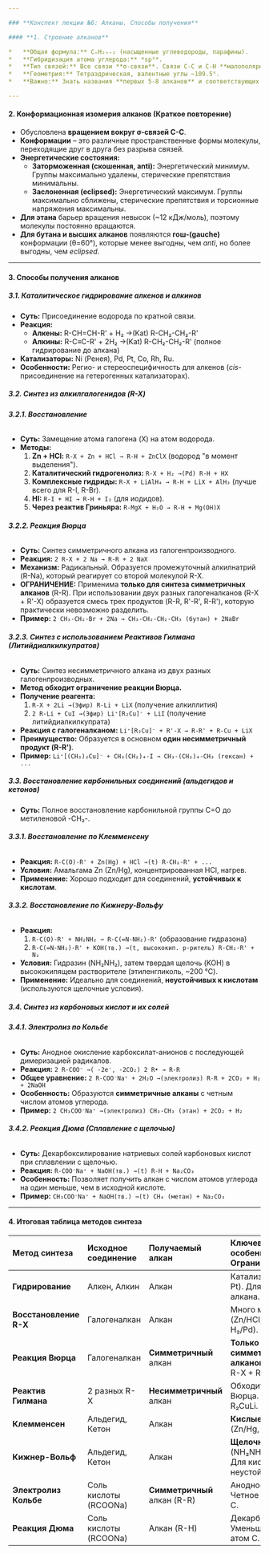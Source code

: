 ```yaml
---

### **Конспект лекции №6: Алканы. Способы получения**

#### **1. Строение алканов**

*   **Общая формула:** CₙH₂ₙ₊₂ (насыщенные углеводороды, парафины).
*   **Гибридизация атома углерода:** *sp³*.
*   **Тип связей:** Все связи **σ-связи**. Связи C-C и C-H **малополярны**.
*   **Геометрия:** Тетраэдрическая, валентные углы ~109.5°.
*   **Важно:** Знать названия **первых 5-8 алканов** и соответствующих им **алкильных радикалов** (метил, этил, пропил, изопропил, бутил, втор-бутил, изобутил, трет-бутил). Это основа номенклатуры.

---
```


#### **2. Конформационная изомерия алканов (Краткое повторение)**

*   Обусловлена **вращением вокруг σ-связей C-C**.
*   **Конформации** – это различные пространственные формы молекулы, переходящие друг в друга без разрыва связей.
*   **Энергетические состояния:**
    *   **Заторможенная (скошенная, anti):** Энергетический минимум. Группы максимально удалены, стерические препятствия минимальны.
    *   **Заслоненная (eclipsed):** Энергетический максимум. Группы максимально сближены, стерические препятствия и торсионные напряжения максимальны.
*   **Для этана** барьер вращения невысок (~12 кДж/моль), поэтому молекулы постоянно вращаются.
*   **Для бутана и высших алканов** появляются **гош-(gauche)** конформации (θ=60°), которые менее выгодны, чем *anti*, но более выгодны, чем *eclipsed*.

---

#### **3. Способы получения алканов**

##### **3.1. Каталитическое гидрирование алкенов и алкинов**

*   **Суть:** Присоединение водорода по кратной связи.
*   **Реакция:**
    *   **Алкены:** R-CH=CH-R' + H₂ →(Kat) R-CH₂-CH₂-R'
    *   **Алкины:** R-C≡C-R' + 2H₂ →(Kat) R-CH₂-CH₂-R' (полное гидрирование до алкана)
*   **Катализаторы:** Ni (Ренея), Pd, Pt, Co, Rh, Ru.
*   **Особенности:** Регио- и стереоспецифичность для алкенов (*cis*-присоединение на гетерогенных катализаторах).

##### **3.2. Синтез из алкилгалогенидов (R-X)**

###### **3.2.1. Восстановление**

*   **Суть:** Замещение атома галогена (X) на атом водорода.
*   **Методы:**
    1.  **Zn + HCl:** `R-X + Zn + HCl → R-H + ZnClX` (водород "в момент выделения").
    2.  **Каталитический гидрогенолиз:** `R-X + H₂ →(Pd) R-H + HX`
    3.  **Комплексные гидриды:** `R-X + LiAlH₄ → R-H + LiX + AlH₃` (лучше всего для R-I, R-Br).
    4.  **HI:** `R-I + HI → R-H + I₂` (для иодидов).
    5.  **Через реактив Гриньяра:** `R-MgX + H₂O → R-H + Mg(OH)X`

###### **3.2.2. Реакция Вюрца**

*   **Суть:** Синтез симметричного алкана из галогенпроизводного.
*   **Реакция:** `2 R-X + 2 Na → R-R + 2 NaX`
*   **Механизм:** Радикальный. Образуется промежуточный алкилнатрий (R-Na), который реагирует со второй молекулой R-X.
*   **ОГРАНИЧЕНИЕ:** Применима **только для синтеза симметричных алканов** (R-R). При использовании двух разных галогеналканов (R-X + R'-X) образуется смесь трех продуктов (R-R, R'-R', R-R'), которую практически невозможно разделить.
*   **Пример:** `2 CH₃-CH₂-Br + 2Na → CH₃-CH₂-CH₂-CH₃ (бутан) + 2NaBr`

###### **3.2.3. Синтез с использованием Реактивов Гилмана (Литийдиалкилкупратов)**

*   **Суть:** Синтез несимметричного алкана из двух разных галогенпроизводных.
*   **Метод обходит ограничение реакции Вюрца.**
*   **Получение реагента:**
    1.  `R-X + 2Li →(Эфир) R-Li + LiX` (получение алкиллития)
    2.  `2 R-Li + CuI →(Эфир) Li⁺[R₂Cu]⁻ + LiI` (получение литийдиалкилкупрата)
*   **Реакция с галогеналканом:** `Li⁺[R₂Cu]⁻ + R'-X → R-R' + R-Cu + LiX`
*   **Преимущество:** Образуется в основном **один несимметричный продукт (R-R')**.
*   **Пример:** `Li⁺[(CH₃)₂Cu]⁻ + CH₃(CH₂)₄-I → CH₃-(CH₂)₄-CH₃ (гексан) + ...`

##### **3.3. Восстановление карбонильных соединений (альдегидов и кетонов)**

*   **Суть:** Полное восстановление карбонильной группы C=O до метиленовой -CH₂-.

###### **3.3.1. Восстановление по Клемменсену**

*   **Реакция:** `R-C(O)-R' + Zn(Hg) + HCl →(t) R-CH₂-R' + ...`
*   **Условия:** Амальгама Zn (Zn/Hg), концентрированная HCl, нагрев.
*   **Применение:** Хорошо подходит для соединений, **устойчивых к кислотам**.

###### **3.3.2. Восстановление по Кижнеру-Вольфу**

*   **Реакция:**
    1.  `R-C(O)-R' + NH₂NH₂ → R-C(=N-NH₂)-R'` (образование гидразона)
    2.  `R-C(=N-NH₂)-R' + KOH(тв.) →(t, высококип. р-ритель) R-CH₂-R' + N₂`
*   **Условия:** Гидразин (NH₂NH₂), затем твердая щелочь (KOH) в высококипящем растворителе (этиленгликоль, ~200 °C).
*   **Применение:** Идеально для соединений, **неустойчивых к кислотам** (используются щелочные условия).

##### **3.4. Синтез из карбоновых кислот и их солей**

###### **3.4.1. Электролиз по Кольбе**

*   **Суть:** Анодное окисление карбоксилат-анионов с последующей димеризацией радикалов.
*   **Реакция:** `2 R-COO⁻ →( -2e⁻, -2CO₂) 2 R• → R-R`
*   **Общее уравнение:** `2 R-COO⁻Na⁺ + 2H₂O →(электролиз) R-R + 2CO₂ + H₂ + 2NaOH`
*   **Особенность:** Образуются **симметричные алканы** с четным числом атомов углерода.
*   **Пример:** `2 CH₃COO⁻Na⁺ →(электролиз) CH₃-CH₃ (этан) + 2CO₂ + H₂`

###### **3.4.2. Реакция Дюма (Сплавление с щелочью)**

*   **Суть:** Декарбоксилирование натриевых солей карбоновых кислот при сплавлении с щелочью.
*   **Реакция:** `R-COO⁻Na⁺ + NaOH(тв.) →(t) R-H + Na₂CO₃`
*   **Особенность:** Позволяет получить алкан с числом атомов углерода на один меньше, чем в исходной кислоте.
*   **Пример:** `CH₃COO⁻Na⁺ + NaOH(тв.) →(t) CH₄ (метан) + Na₂CO₃`

---

#### **4. Итоговая таблица методов синтеза**

| **Метод синтеза**      | **Исходное соединение** | **Получаемый алкан**         | **Ключевые особенности / Ограничения**                               |
| :--------------------- | :---------------------- | :----------------------------| :------------------------------------------------------------------- |
| **Гидрирование**       | Алкен, Алкин            | Алкан                        | Катализаторы (Ni, Pd, Pt). Для алкинов - до алкана.                  |
| **Восстановление R-X** | Галогеналкан            | Алкан                        | Много методов (Zn/HCl, LiAlH₄, HI, H₂/Pd).                           |
| **Реакция Вюрца**      | Галогеналкан            | **Симметричный** алкан       | **Только для симметричных алканов!** Смесь для R-X + R'-X.           |
| **Реактив Гилмана**    | 2 разных R-X            | **Несимметричный** алкан     | Обходит ограничение Вюрца. Синтез через R₂CuLi.                      |
| **Клемменсен**         | Альдегид, Кетон         | Алкан                        | **Кислые условия** (Zn/Hg, HCl).                                     |
| **Кижнер-Вольф**       | Альдегид, Кетон         | Алкан                        | **Щелочные условия** (NH₂NH₂, затем KOH). Для кислотно-неустойчивых. |
| **Электролиз Кольбе**  | Соль кислоты (RCOONa)   | **Симметричный** алкан (R-R) | Анодное окисление. Четное число атомов C.                            |
| **Реакция Дюма**       | Соль кислоты (RCOONa)   | Алкан (R-H)                  | Декарбоксилирование. Уменьшение цепи на 1 атом C.                    |

